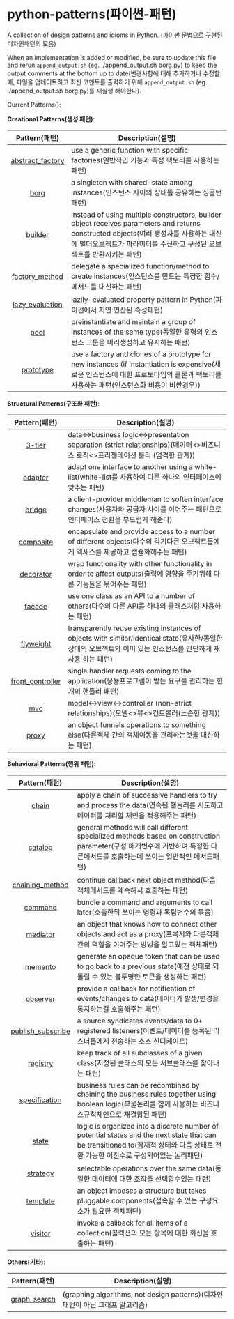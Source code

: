 python-patterns(파이썬-패턴)
===============

A collection of design patterns and idioms in Python.
(파이썬 문법으로 구현된 디자인패턴의 모음)

When an implementation is added or modified, be sure to update this file and
rerun `append_output.sh` (eg. ./append_output.sh borg.py) to keep the output
comments at the bottom up to date(변경사항에 대해 추가하거나 수정할때, 파일을 업데이트하고 최신 코멘트를 출력하기 위해 `append_output.sh` (eg. ./append_output.sh borg.py)를 재실행 해야한다).

Current Patterns():

__Creational Patterns(생성 패턴)__:

| Pattern(패턴) | Description(설명) |
|:-------:| ----------- |
| [abstract_factory](abstract_factory.py) | use a generic function with specific factories(일반적인 기능과 특정 팩토리를 사용하는 패턴) |
| [borg](borg.py) | a singleton with shared-state among instances(인스턴스 사이의 상태를 공유하는 싱글턴 패턴) |
| [builder](builder.py) | instead of using multiple constructors, builder object receives parameters and returns constructed objects(여러 생성자를 사용하는 대신에 빌더오브젝트가 파라미터를 수신하고 구성된 오브젝트를 반환시키는 패턴) |
| [factory_method](factory_method.py) | delegate a specialized function/method to create instances(인스턴스를 만드는 특정한 함수/메서드를 대신하는 패턴) |
| [lazy_evaluation](lazy_evaluation.py) | lazily-evaluated property pattern in Python(파이썬에서 지연 연산된 속성패턴) |
| [pool](pool.py) | preinstantiate and maintain a group of instances of the same type(동일한 유형의 인스턴스 그룹을 미리생성하고 유지하는 패턴) |
| [prototype](prototype.py) | use a factory and clones of a prototype for new instances (if instantiation is expensive(새로운 인스턴스에 대한 프로토타입의 클론과 팩토리를 사용하는 패턴(인스턴스화 비용이 비싼경우)) |

__Structural Patterns(구조화 패턴)__:

| Pattern(패턴) | Description(설명) |
|:-------:| ----------- |
| [3-tier](3-tier.py) | data<->business logic<->presentation separation (strict relationships)(데이터<>비즈니스 로직<>프리젠테이션 분리 (엄격한 관계)) |
| [adapter](adapter.py) | adapt one interface to another using a white-list(white-list를 사용하여 다른 하나의 인터페이스에 맞추는 패턴) |
| [bridge](bridge.py) | a client-provider middleman to soften interface changes(사용자와 공급자 사이를 이어주는 패턴으로 인터페이스 전환을 부드럽게 해준다) |
| [composite](composite.py) | encapsulate and provide access to a number of different objects(다수의 각기다른 오브젝트들에게 엑세스를 제공하고 캡슐화해주는 패턴) |
| [decorator](decorator.py) | wrap functionality with other functionality in order to affect outputs(출력에 영향을 주기위해 다른 기능들을 묶어주는 패턴) |
| [facade](facade.py) | use one class as an API to a number of others(다수의 다른 API를 하나의 클래스처럼 사용하는 패턴) |
| [flyweight](flyweight.py) | transparently reuse existing instances of objects with similar/identical state(유사한/동일한 상태의 오브젝트와 이미 있는 인스턴스를 간단하게 재사용 하는 패턴) |
| [front_controller](front_controller.py) | single handler requests coming to the application(응용프로그램이 받는 요구를 관리하는 한개의 핸들러 패턴) |
| [mvc](mvc.py) | model<->view<->controller (non-strict relationships)(모델<>뷰<>컨트롤러(느슨한 관계)) |
| [proxy](proxy.py) | an object funnels operations to something else(다른객체 간의 객체이동을 관리하는것을 대신하는 패턴) |

__Behavioral Patterns(행위 패턴)__:

| Pattern(패턴) | Description(설명) |
|:-------:| ----------- |
| [chain](chain.py) | apply a chain of successive handlers to try and process the data(연속된 핸들러를 시도하고 데이터를 처리할 체인을 적용해주는 패턴) |
| [catalog](catalog.py) | general methods will call different specialized methods based on construction parameter(구성 매개변수에 기반하여 특정한 다른메서드를 호출하는데 쓰이는 일반적인 메서드패턴) |
| [chaining_method](chaining_method.py) | continue callback next object method(다음 객체메서드를 계속해서 호출하는 패턴) |
| [command](command.py) | bundle a command and arguments to call later(호출한뒤 쓰이는 명령과 독립변수의 묶음) |
| [mediator](mediator.py) | an object that knows how to connect other objects and act as a proxy(프록시와 다른객체간의 역할을 이어주는 방법을 알고있는 객체패턴) |
| [memento](memento.py) | generate an opaque token that can be used to go back to a previous state(예전 상태로 되돌릴 수 있는 불투명한 토큰을 생성하는 패턴) |
| [observer](observer.py) | provide a callback for notification of events/changes to data(데이터가 발생/변경을 통지하는걸 호출해주는 패턴) |
| [publish_subscribe](publish_subscribe.py) | a source syndicates events/data to 0+ registered listeners(이벤트/데이터를 등록된 리스너들에게 전송하는 소스 신디케이트) |
| [registry](registry.py) | keep track of all subclasses of a given class(지정된 클래스의 모든 서브클래스를 찾아내는 패턴) |
| [specification](specification.py) |  business rules can be recombined by chaining the business rules together using boolean logic(부울논리를 함께 사용하는 비즈니스규칙체인으로 재결합된 패턴) |
| [state](state.py) | logic is organized into a discrete number of potential states and the next state that can be transitioned to(잠재적 상태와 다음 상태로 전환 가능한 이진수로 구성되어있는 논리패턴) |
| [strategy](strategy.py) | selectable operations over the same data(동일한 데이터에 대한 조작을 선택할수있는 패턴) |
| [template](template.py) | an object imposes a structure but takes pluggable components(접속할 수 있는 구성요소가 필요한 객체패턴) |
| [visitor](visitor.py) | invoke a callback for all items of a collection(콜렉션의 모든 항목에 대한 회신을 호출하는 패턴) |


__Others(기타)__:

| Pattern(패턴) | Description(설명) |
|:-------:| ----------- |
| [graph_search](graph_search.py) | (graphing algorithms, not design patterns)(디자인 패턴이 아닌 그래프 알고리즘) |
